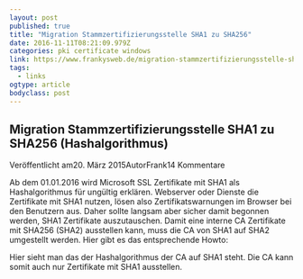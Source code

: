 ```yaml
---
layout: post
published: true
title: "Migration Stammzertifizierungsstelle SHA1 zu SHA256"
date: 2016-11-11T08:21:09.979Z
categories: pki certificate windows 
link: https://www.frankysweb.de/migration-stammzertifizierungsstelle-sha1-zu-sha256-hashalgorithmus/
tags:
  - links
ogtype: article
bodyclass: post
---
```


## Migration Stammzertifizierungsstelle SHA1 zu SHA256 (Hashalgorithmus)
Veröffentlicht am20. März 2015AutorFrank14 Kommentare

Ab dem 01.01.2016 wird Microsoft SSL Zertifikate mit SHA1 als Hashalgorithmus für ungültig erklären. Webserver oder Dienste die Zertifikate mit SHA1 nutzen, lösen also Zertifikatswarnungen im Browser bei den Benutzern aus. Daher sollte langsam aber sicher damit begonnen werden, SHA1 Zertifikate auszutauschen. Damit eine interne CA Zertifikate mit SHA256 (SHA2) ausstellen kann, muss die CA von SHA1 auf SHA2 umgestellt werden. Hier gibt es das entsprechende Howto:

Hier sieht man das der Hashalgorithmus der CA auf SHA1 steht. Die CA kann somit auch nur Zertifikate mit SHA1 ausstellen.
